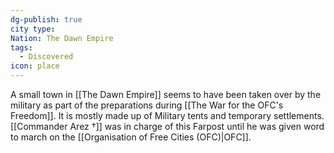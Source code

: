 ```yaml
---
dg-publish: true
city type: 
Nation: The Dawn Empire
tags:
  - Discovered
icon: place
---
```

A small town in [[The Dawn Empire]] seems to have been taken over by the military as part of the preparations during [[The War for the OFC's Freedom]]. It is mostly made up of Military tents and temporary settlements. [[Commander Arez †]] was in charge of this Farpost until he was given word to march on the [[Organisation of Free Cities (OFC)|OFC]].